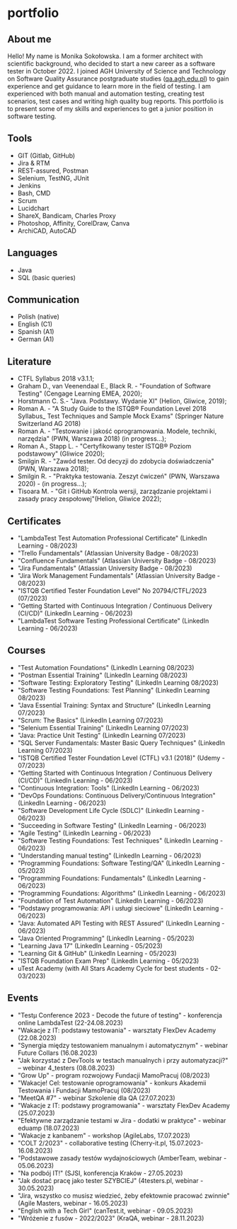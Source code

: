 # portfolio

## About me
Hello! My name is Monika Sokołowska. I am a former architect with scientific background, who decided to start a new career as a software tester in October 2022. I joined AGH University of Science and Technology on Software Quality Assurance postgraduate studies ([qa.agh.edu.pl](https://www.podyplomowe.agh.edu.pl/en/postgraduate-studies/inzynieria-jakosci-oprogramowania/)) to gain experience and get guidance to learn more in the field of testing. I am experienced with both manual and automation testing, creating test scenarios, test cases and writing high quality bug reports. This portfolio is to present some of my skills and experiences to get a junior position in software testing.

## Tools
* GIT (Gitlab, GitHub)
* Jira & RTM 
* REST-assured, Postman
* Selenium, TestNG, JUnit 
* Jenkins
* Bash, CMD
* Scrum
* Lucidchart
* ShareX, Bandicam, Charles Proxy
* Photoshop, Affinity, CorelDraw, Canva
* ArchiCAD, AutoCAD

## Languages
* Java
* SQL (basic queries)

## Communication
* Polish (native)
* English (C1)
* Spanish (A1)
* German (A1)

## Literature
* CTFL Syllabus 2018 v3.1.1;
* Graham D., van Veenendaal E., Black R.  - "Foundation of Software Testing" (Cengage Learning EMEA, 2020);
* Horstmann C. S.- "Java. Podstawy. Wydanie XI" (Helion, Gliwice, 2019);
* Roman A. - "A Study Guide to the ISTQB® Foundation Level 2018 Syllabus_ Test Techniques and Sample Mock Exams" (Springer Nature Switzerland AG 2018)
* Roman A. - "Testowanie i jakość oprogramowania. Modele, techniki, narzędzia" (PWN, Warszawa 2018) (in progress…);
* Roman A., Stapp L. - "Certyfikowany tester ISTQB® Poziom podstawowy" (Gliwice 2020);
* Smilgin R. - "Zawód tester. Od decyzji do zdobycia doświadczenia" (PWN, Warszawa 2018);
* Smilgin R. - "Praktyka testowania. Zeszyt ćwiczeń" (PWN, Warszawa 2020) - (in progress…);
* Tisoara M. - "Git i GitHub Kontrola wersji, zarządzanie projektami i zasady pracy zespołowej"(Helion, Gliwice 2022);

## Certificates
* "LambdaTest Test Automation Professional Certificate" (LinkedIn Learning - 08/2023)
* "Trello Fundamentals" (Atlassian University Badge - 08/2023)
* "Confluence Fundamentals" (Atlassian University Badge - 08/2023)
* "Jira Fundamentals" (Atlassian University Badge - 08/2023)
* "Jira Work Management Fundamentals" (Atlassian University Badge - 08/2023)
* "ISTQB Certified Tester Foundation Level" No 20794/CTFL/2023 (07/2023)
* "Getting Started with Continuous Integration / Continuous Delivery (CI/CD)" (LinkedIn Learning - 06/2023)
* "LambdaTest Software Testing Professional Certificate" (LinkedIn Learning - 06/2023)
  
## Courses
* "Test Automation Foundations" (LinkedIn Learning 08/2023)
* "Postman Essential Training" (LinkedIn Learning 08/2023)
* "Software Testing: Exploratory Testing" (LinkedIn Learning 08/2023)
* "Software Testing Foundations: Test Planning" (LinkedIn Learning 08/2023)
* "Java Essential Training: Syntax and Structure" (LinkedIn Learning 07/2023)
* "Scrum: The Basics" (LinkedIn Learning 07/2023)
* "Selenium Essential Training" (LinkedIn Learning 07/2023)
* "Java: Practice Unit Testing" (LinkedIn Learning 07/2023)
* "SQL Server Fundamentals: Master Basic Query Techniques" (LinkedIn Learning 07/2023)
* "ISTQB Certified Tester Foundation Level (CTFL) v3.1 (2018)" (Udemy - 07/2023)
* "Getting Started with Continuous Integration / Continuous Delivery (CI/CD)" (LinkedIn Learning - 06/2023)
* "Continuous Integration: Tools" (LinkedIn Learning - 06/2023)
* "DevOps Foundations: Continuous Delivery/Continuous Integration" (LinkedIn Learning - 06/2023)
* "Software Development Life Cycle (SDLC)" (LinkedIn Learning - 06/2023)
* "Succeeding in Software Testing" (LinkedIn Learning - 06/2023)
* "Agile Testing" (LinkedIn Learning - 06/2023)
* "Software Testing Foundations: Test Techniques" (LinkedIn Learning - 06/2023)
* "Understanding manual testing" (LinkedIn Learning - 06/2023)
* "Programming Foundations: Software Testing/QA" (LinkedIn Learning - 05/2023)
* "Programming Foundations: Fundamentals" (LinkedIn Learning - 06/2023)
* "Programming Foundations: Algorithms" (LinkedIn Learning - 06/2023)
* "Foundation of Test Automation" (LinkedIn Learning - 06/2023)
* "Podstawy programowania: API i usługi sieciowe" (LinkedIn Learning - 06/2023)
* "Java: Automated API Testing with REST Assured" (LinkedIn Learning - 06/2023)
* "Java Oriented Programming" (LinkedIn Learning - 05/2023)
* "Learning Java 17" (LinkedIn Learning - 05/2023)
* "Learning Git & GitHub" (LinkedIn Learning - 05/2023)
* "ISTQB Foundation Exam Prep" (LinkedIn Learning - 05/2023)
* uTest Academy (with All Stars Academy Cycle for best students - 02-03/2023)

## Events
* "Testμ Conference 2023 - Decode the future of testing" - konferencja online LambdaTest (22-24.08.2023)
* "Wakacje z IT: podstawy testowania" - warsztaty FlexDev Academy (22.08.2023)
* "Synergia między testowaniem manualnym i automatycznym" - webinar Future Collars (16.08.2023)
* "Jak korzystać z DevTools w testach manualnych i przy automatyzacji?" – webinar 4_testers (08.08.2023)
* "Grow Up" - program rozwojowy Fundacji MamoPracuj (08/2023)
* "Wakacje! Cel: testowanie oprogramowania" - konkurs Akademii Testowania i Fundacji MamoPracuj (08/2023)
* "MeetQA #7" - webinar Szkolenie dla QA (27.07.2023)
* "Wakacje z IT: podstawy programowania" - warsztaty FlexDev Academy (25.07.2023)
* "Efektywne zarządzanie testami w Jira - dodatki w praktyce" - webinar eduamp (18.07.2023)
* "Wakacje z kanbanem" - workshop (AgileLabs, 17.07.2023)
* "COLT 2/2023" - collaborative testing (Cherry-it.pl, 15.07.2023-16.08.2023)
* "Podstawowe zasady testów wydajnościowych (AmberTeam, webinar - 05.06.2023)
* "Na podbój IT!" (SJSI, konferencja Kraków - 27.05.2023)
* "Jak dostać pracę jako tester SZYBCIEJ" (4testers.pl,  webinar - 30.05.2023)
* "Jira, wszystko co musisz wiedzieć, żeby efektownie pracować zwinnie" (Agile Masters, webinar - 16.05.2023)
* "English with a Tech Girl" (canTest.it, webinar - 09.05.2023)
* "Wróżenie z fusów - 2022/2023" (KraQA, webinar - 28.11.2023)
